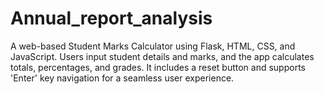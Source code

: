 # Annual_report_analysis
A web-based Student Marks Calculator using Flask, HTML, CSS, and JavaScript. Users input student details and marks, and the app calculates totals, percentages, and grades. It includes a reset button and supports 'Enter' key navigation for a seamless user experience.

